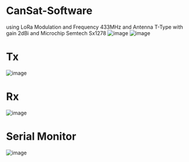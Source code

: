 # CanSat-Software
using LoRa Modulation and Frequency 433MHz and Antenna T-Type with gain 2dBi
and Microchip Semtech Sx1278 
![image](https://github.com/user-attachments/assets/76794e77-2d9b-45ef-a976-063d26a2ab12)
![image](https://github.com/user-attachments/assets/2be97fd9-37f5-457d-9b67-4901b1d8e164)



# Tx
![image](https://github.com/user-attachments/assets/c289aceb-3c65-4446-ac0e-9effc736d59c)

# Rx
![image](https://github.com/user-attachments/assets/8239a6c3-7619-4935-9914-c30552dea4e5)

# Serial Monitor
![image](https://github.com/user-attachments/assets/d0e097cd-dd8b-43d7-84ea-2145905c3a23)

